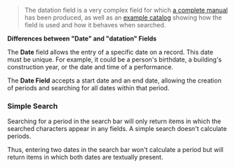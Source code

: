 > The datation field is a very complex field for which [a complete manual](assets/datation/exampledatation.pdf) has been produced, as well as an [example catalog](https://catima.unil.ch/datation-exple/en) showing how the field is used and how it behaves when searched.

**Differences between "Date" and "datation" Fields**

The **Date** field allows the entry of a specific date on a record. This date must be unique. For example, it could be a person's birthdate, a building's construction year, or the date and time of a performance.

The **Date Field** accepts a start date and an end date, allowing the creation of periods and searching for all dates within that period.

<a id="simplesearchdate"></a>
### Simple Search

Searching for a period in the search bar will only return items in which the searched characters appear in any fields. A simple search doesn't calculate periods.

Thus, entering two dates in the search bar won't calculate a period but will return items in which both dates are textually present.
